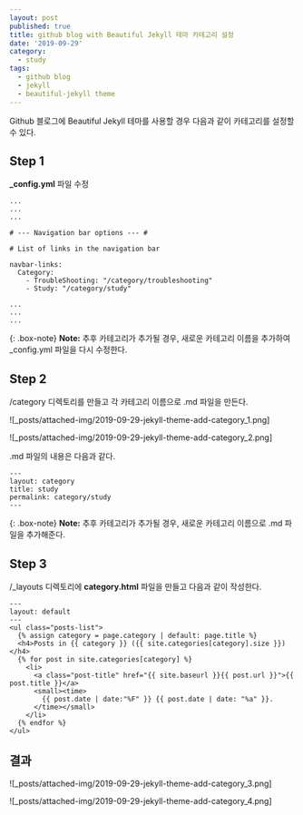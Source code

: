```yaml
---
layout: post
published: true
title: github blog with Beautiful Jekyll 테마 카테고리 설정
date: '2019-09-29'
category:
  - study
tags:
  - github blog
  - jekyll
  - beautiful-jekyll theme
---
```

Github 블로그에 Beautiful Jekyll 테마를 사용할 경우 다음과 같이 카테고리를 설정할 수 있다.

## Step 1

**_config.yml** 파일 수정

~~~
...
...
...

# --- Navigation bar options --- #

# List of links in the navigation bar

navbar-links:
  Category:
    - TroubleShooting: "/category/troubleshooting"
    - Study: "/category/study"

...
...
...
~~~

{: .box-note}
**Note:** 추후 카테고리가 추가될 경우, 새로운 카테고리 이름을 추가하여 _config.yml 파일을 다시 수정한다.


## Step 2

/category 디렉토리를 만들고 각 카테고리 이름으로 .md 파일을 만든다.

![_posts/attached-img/2019-09-29-jekyll-theme-add-category_1.png]

![_posts/attached-img/2019-09-29-jekyll-theme-add-category_2.png]

.md 파일의 내용은 다음과 같다.  

~~~
---
layout: category
title: study
permalink: category/study
---
~~~

{: .box-note}
**Note:** 추후 카테고리가 추가될 경우, 새로운 카테고리 이름으로 .md 파일을 추가해준다.


## Step 3

/_layouts 디렉토리에 **category.html** 파일을 만들고 다음과 같이 작성한다.

~~~
---
layout: default
---
<ul class="posts-list">  
  {% assign category = page.category | default: page.title %}
  <h4>Posts in {{ category }} ({{ site.categories[category].size }})</h4> 
  {% for post in site.categories[category] %}   
    <li>
      <a class="post-title" href="{{ site.baseurl }}{{ post.url }}">{{ post.title }}</a>
      <small><time>
        {{ post.date | date:"%F" }} {{ post.date | date: "%a" }}.
      </time></small>
    </li>
  {% endfor %}
</ul>
~~~


## 결과

![_posts/attached-img/2019-09-29-jekyll-theme-add-category_3.png]

![_posts/attached-img/2019-09-29-jekyll-theme-add-category_4.png]
